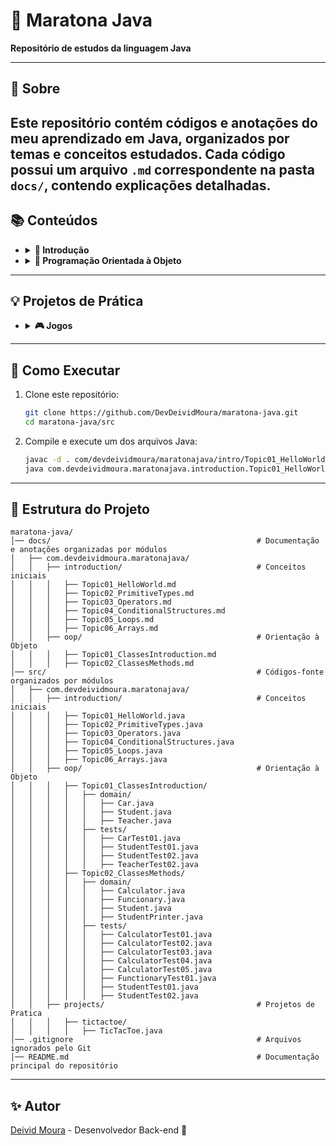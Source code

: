 # 📌 Maratona Java
**Repositório de estudos da linguagem Java**

---
## 📖 Sobre
Este repositório contém códigos e anotações do meu aprendizado em Java, organizados por temas e conceitos estudados.
Cada código possui um arquivo `.md` correspondente na pasta `docs/`, contendo explicações detalhadas.
---
## 📚 Conteúdos
- <details>

    <summary><b> 📌 Introdução </b></summary>
    
   - <details>
       <summary><b>
     <a 
         href="https://github.com/DevDeividMoura/maratona-java/tree/main/docs/com.devdeividmoura.maratonajava/introduction/Topic01_HelloWorld.md"
     > 
         🌎 Tópico 01 - Hello World 
     </a></b></summary>
   
      - <details>
          <summary><b> ✅ Conceitos Iniciais </b></summary>
      
          - Estrutura básica de um código Java
          - Diferença entre JVM, JDK e JRE
          - Execução de um programa Java
        </details>
   
      - <details>
          <summary><b> ✅ Organização do Código </b></summary>
      
           - Uso de pacotes (`package`)
           - Convenção de nomenclatura baseada no domínio (`com.exemplo.projeto`)
        </details>
      
      - <details>
          <summary><b> ✅ Comentários e Documentação </b></summary>
      
           - Tipos de comentários em Java (`//`, `/* */`, `/** */`)
           - Uso do JavaDoc para documentação de classes e métodos
        </details>
   
     </details>
   - <details>
       <summary><b>
     <a 
         href="https://github.com/DevDeividMoura/maratona-java/blob/main/docs/com.devdeividmoura.maratonajava/introduction/Topic02_PrimitiveTypes.md"
     > 
         🔢 Tópico 02 - Tipos Primitivos
     </a></b></summary>
        
       - <details>
           <summary><b> ✅ Introdução aos Tipos Primitivos </b></summary>

         - O que são tipos primitivos?
         - Diferença entre tipos primitivos e referências
         </details>
         
       - <details>
           <summary><b> ✅ Tipos Numéricos </b></summary>

           - Tipos inteiros (`byte`, `short`, `int`, `long`)
           - Tipos de ponto flutuante (`float`, `double`)
         </details>
     
       - <details>
           <summary><b> ✅ Outros Tipos Primitivos </b></summary>

           - Tipo lógico (`boolean`)
           - Tipo caractere (`char`)
         </details>
    
     </details>
   - <details>
          <summary><b>
          <a href="https://github.com/DevDeividMoura/maratona-java/blob/main/docs/com.devdeividmoura.maratonajava/introduction/Topic03_Operators.md">
             🧮 Tópico 03 - Operadores
          </a></b></summary>

      - <details>
           <summary><b> ✅ Operadores Aritméticos </b></summary>

           - `+`, `-`, `*`, `/` e `%` com exemplos práticos.
        </details>

      - <details>
          <summary><b> ✅ Operadores Comparativos </b></summary>
        
          - `==`, `!=`, `<`, `>`, `<=`, `>=` e a diferença entre primitivos e objetos.
        </details>

      - <details>
          <summary><b> ✅ Operadores Lógicos </b></summary>
        
          - `&&`, `||` e `!` aplicados em expressões condicionais.
        </details>

      - <details>
          <summary><b> ✅ Operadores de Atribuição </b></summary>
        
          - `=`, `+=`, `-=`, `*=`, `/=`, `%=` e exemplos práticos.
        </details>

      - <details>
          <summary><b> ✅ Operadores de Incremento e Decremento </b></summary>
        
          - `++` e `--`, incluindo pré e pós-incremento.
        </details>
     </details>
   - <details>
        <summary><b>
        <a href="https://github.com/DevDeividMoura/maratona-java/blob/main/docs/com.devdeividmoura.maratonajava/introduction/Topic04_ConditionalStructures.md">
           🔀 Tópico 04 - Estruturas Condicionais
        </a></b></summary>
    
        - <details>
             <summary><b> ✅ Condicional If / Else </b></summary>
        
            - Estruturas básicas para tomada de decisão.
            - Uso de `if`, `else if` e `else` para controle de fluxo.
            - Exemplo de categorização por idade.
          </details>
    
        - <details>
            <summary><b> ✅ Switch Case </b></summary>
        
            - Utilizado para múltiplas comparações de valores fixos.
            - Sintaxe tradicional e versão simplificada disponível no Java 14+.
            - Exemplo de determinação do dia da semana.
          </details>
    
        - <details>
            <summary><b> ✅ Operador Ternário </b></summary>
        
            - Substitui `if-else` simples em expressões curtas.
            - Exemplo de decisão baseada em salário.
          </details>

     </details>
   - <details>
      <summary><b>
      <a href="https://github.com/DevDeividMoura/maratona-java/blob/main/docs/com.devdeividmoura.maratonajava/introduction/Topic05_Loops.md">
         🔄 Tópico 05 - Laços de Repetição
      </a></b></summary>

      - <details>
           <summary><b> ✅ Estrutura While </b></summary>
      
          - Executa um bloco de código enquanto a condição for verdadeira.
          - Exemplo de contagem progressiva de 1 a 10.
        </details>
      
      - <details>
          <summary><b> ✅ Estrutura Do-While </b></summary>
      
          - Executa pelo menos uma vez antes de verificar a condição.
          - Exemplo de contagem progressiva de 1 a 10.
        </details>
      
      - <details>
          <summary><b> ✅ Estrutura For </b></summary>
      
          - Estrutura de repetição com inicialização, condição e incremento.
          - Exemplo de iteração de 0 a 9.
        </details>

     - <details>
         <summary><b> ✅ Estrutura Foreach </b></summary>

         - Estrutura de repetição que percorre diretamente os elementos de um array ou coleção.
         - Exemplo de uso com um array de números inteiros.
       </details>

      - <details>
          <summary><b> ✅ Uso de Break e Continue </b></summary>
      
          - Interrompe a execução do loop quando uma condição é atendida.
          - Exemplo imprimindo apenas os primeiros 25 números.
          - Pula a iteração atual e continua para a próxima.
          - Exemplo ignorando múltiplos de 3 em um loop.
        </details>

     </details>
   - <details>
        <summary><b>
      <a 
          href="https://github.com/DevDeividMoura/maratona-java/blob/main/docs/com.devdeividmoura.maratonajava/introduction/Topic06_Arrays.md"
      > 
          📦 Tópico 06 - Arrays
      </a></b></summary>
    
        - <details>
            <summary><b> ✅ Definição de Arrays </b></summary>
    
            - O que são arrays e como funcionam na memória
            - Diferença entre array e `ArrayList`
          </details>

        - <details>
             <summary><b> ✅ Alocação de Memória </b></summary>

            - Arrays são armazenados na heap e acessados por referências.
            - Arrays de tipos primitivos armazenam valores diretamente.
            - Arrays de objetos armazenam referências para os objetos.
          </details>

        - <details>
            <summary><b> ✅ Arrays Multidimensional </b></summary>
    
            - Arrays podem ter mais de uma dimensão (matrizes).
          </details>

        - <details>
            <summary><b> ✅ Inicialização de Arrays </b></summary>
    
            - Criando arrays vazios e preenchidos
            - Arrays multidimensionais
          </details>
     </details>
  </details>

- <details>

    <summary><b> 🧩 Programação Orientada à Objeto </b></summary>

    - <details>
        <summary><b>
      <a 
          href="https://github.com/DevDeividMoura/maratona-java/tree/main/docs/com.devdeividmoura.maratonajava/oop/Topic01_ClassesIntroduction.md"
      > 
          📦 Tópico 01 - Introdução a Classes
      </a></b></summary>

        - <details>
            <summary><b> ✅ Conceitos Iniciais sobre Classes </b></summary>
        
            - O que são classes e objetos em Java
            - Atributos e métodos de uma classe
            - Instanciação de objetos com `new`
            - Referência de objetos e alocação na memória
          </details>
    
        - <details>
            <summary><b> ✅ Valores Padrão </b></summary>
        
            - Valores padrão para atributos não inicializados (`0`, `null`, `''`)
          </details>
            
        - <details>
            <summary><b> ✅ Coesão nas Classes </b></summary>
    
            - Cada classe deve ter uma responsabilidade única e bem definida.
          </details>
        
        - <details>
            <summary><b> ✅ Exemplos Práticos </b></summary>
        
            - Criação de uma classe `Studant` com atributos básicos
            - Testes de instanciação e atribuição de valores
          </details>
    
      </details>
    - <details>
        <summary><b>
            <a href="https://github.com/DevDeividMoura/maratona-java/blob/main/docs/com.devdeividmoura.maratonajava/oop/Topic02_ClassesMethods.md">
                📌 Tópico 02 - Métodos de Classes em Java
            </a>
        </b></summary>

      - <details>
        <summary><b> ✅ Declaração e Diferença entre Retorno e Saída (sout) </b></summary>

          - Conceito de método: conjunto de instruções que realiza uma tarefa.
          - **Retorno**: Valor devolvido pelo método utilizando a palavra-chave `return`.
          - **Saída (sout)**: Impressão no console (ex.: `System.out.println`), que não equivale a um retorno.
        </details>
      - <details>
        <summary><b> ✅ Nomeação de Métodos e Parâmetros </b></summary>

          - Métodos devem ser nomeados seguindo o padrão camelCase.
          - Parâmetros são variáveis locais definidas na assinatura do método, seguindo a sintaxe `<tipo> <nome>`.
        </details>
      - <details>
        <summary><b> ✅ Uso de Parâmetros nos Métodos </b></summary>

          - Parâmetros permitem que métodos recebam dados necessários para sua execução.
          - Exemplo: `public int somar(int a, int b) { return a + b; }`
        </details>
      - <details>
        <summary><b> ✅ Retorno de Valores </b></summary>

          - Métodos com tipos de retorno (ex.: `int`, `String`) devem retornar um valor compatível.
          - Exemplo: `public double calcularMedia(double nota1, double nota2) { return (nota1 + nota2) / 2; }`
        </details>
      - <details>
        <summary><b> ✅ Tipagem de Parâmetros: Tipos Primitivos vs. Tipos por Referência </b></summary>

          - **Tipos Primitivos**: Passados por valor (o método recebe uma cópia).
          - **Tipos por Referência**: Passados por referência (o método pode alterar o objeto original).
        </details>
      - <details>
        <summary><b> ✅ Utilização do <code>this</code> </b></summary>

          - A palavra-chave `this` referencia o objeto atual da classe, útil para diferenciar atributos de parâmetros.
          - Exemplo: `this.result += value;`
        </details>
      - <details>
        <summary><b> ✅ Uso de Varargs </b></summary>

          - Permite que um método receba um número variável de argumentos usando reticências (`...`).
          - Exemplo: `public int somarValores(int... numeros) { /* lógica */ }`
        </details>

    </details>
  </details>
---
## 💡 Projetos de Prática
- <details>

    <summary><b> 🎮 Jogos </b></summary>
    
    - <details>
        <summary><b>
        <a 
            href="https://github.com/DevDeividMoura/maratona-java/tree/main/src/com/devdeividmoura/maratonajava/projects/tictactoe/TicTacToe.java"
        > 
            ❌⭕ Tic-Tac-Toe 
        </a></b></summary>
    
        - Jogo clássico da velha implementado em Java.
        - Uso de matriz bidimensional para representar o tabuleiro.
        - Interação via terminal para entrada dos jogadores.
      </details>
    
  </details>
---
## 🚀 Como Executar
1. Clone este repositório:
    ```sh
    git clone https://github.com/DevDeividMoura/maratona-java.git
    cd maratona-java/src
    ```
2. Compile e execute um dos arquivos Java:
    ```sh
    javac -d . com/devdeividmoura/maratonajava/intro/Topic01_HelloWorld.java
    java com.devdeividmoura.maratonajava.introduction.Topic01_HelloWorld
    ```
---
## 📂 Estrutura do Projeto
```
maratona-java/
│── docs/                                              # Documentação e anotações organizadas por módulos
│   ├── com.devdeividmoura.maratonajava/  
│   │   ├── introduction/                              # Conceitos iniciais
│   │   │   ├── Topic01_HelloWorld.md
│   │   │   ├── Topic02_PrimitiveTypes.md
│   │   │   ├── Topic03_Operators.md
│   │   │   ├── Topic04_ConditionalStructures.md
│   │   │   ├── Topic05_Loops.md
│   │   │   ├── Topic06_Arrays.md
│   │   ├── oop/                                       # Orientação à Objeto
│   │   │   ├── Topic01_ClassesIntroduction.md
│   │   │   ├── Topic02_ClassesMethods.md
│── src/                                               # Códigos-fonte organizados por módulos
│   ├── com.devdeividmoura.maratonajava/
│   │   ├── introduction/                              # Conceitos iniciais
│   │   │   ├── Topic01_HelloWorld.java
│   │   │   ├── Topic02_PrimitiveTypes.java
│   │   │   ├── Topic03_Operators.java
│   │   │   ├── Topic04_ConditionalStructures.java
│   │   │   ├── Topic05_Loops.java
│   │   │   ├── Topic06_Arrays.java
│   │   ├── oop/                                       # Orientação à Objeto
│   │   │   ├── Topic01_ClassesIntroduction/
│   │   │   │   ├── domain/
│   │   │   │   │   ├── Car.java
│   │   │   │   │   ├── Student.java
│   │   │   │   │   ├── Teacher.java
│   │   │   │   ├── tests/
│   │   │   │   │   ├── CarTest01.java
│   │   │   │   │   ├── StudentTest01.java
│   │   │   │   │   ├── StudentTest02.java
│   │   │   │   │   ├── TeacherTest02.java
│   │   │   ├── Topic02_ClassesMethods/
│   │   │   │   ├── domain/
│   │   │   │   │   ├── Calculator.java
│   │   │   │   │   ├── Funcionary.java
│   │   │   │   │   ├── Student.java
│   │   │   │   │   ├── StudentPrinter.java
│   │   │   │   ├── tests/
│   │   │   │   │   ├── CalculatorTest01.java
│   │   │   │   │   ├── CalculatorTest02.java
│   │   │   │   │   ├── CalculatorTest03.java
│   │   │   │   │   ├── CalculatorTest04.java
│   │   │   │   │   ├── CalculatorTest05.java
│   │   │   │   │   ├── FunctionaryTest01.java
│   │   │   │   │   ├── StudentTest01.java
│   │   │   │   │   ├── StudentTest02.java
│   │   ├── projects/                                  # Projetos de Pratica
│   │   │   ├── tictactoe/
│   │   │   │   ├── TicTacToe.java
│── .gitignore                                         # Arquivos ignorados pelo Git
│── README.md                                          # Documentação principal do repositório
```
---
## ✨ Autor
[Deivid Moura](https://github.com/DevDeividMoura) - Desenvolvedor Back-end 🚀  
